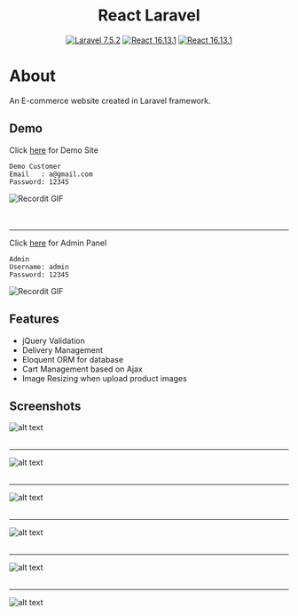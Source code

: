 <h1 align="center">React Laravel</h1>

<p align="center">
    <a href="https://laravel.com/"><img src="https://img.shields.io/badge/Laravel-7.5.2-green" alt="Laravel 7.5.2"></a>
    <a href="https://reactjs.org/"><img src="https://img.shields.io/badge/React-16.13.1-blue" alt="React 16.13.1"></a>
    <a href="https://reacttraining.com/react-router//"><img src="https://img.shields.io/badge/React Router-5.1.2-orange" alt="React 16.13.1"></a>
</p>

# About #

An E-commerce website created in Laravel framework.

## Demo ##
Click [here](http://www.electrodemo.cf/) for Demo Site <br />
```
Demo Customer
Email   : a@gmail.com
Password: 12345
```
![Recordit GIF](https://raw.githubusercontent.com/arifszn/laravel-project-eshop/master/resources/assets/screenshots/1.gif)
<br /> 
<br />
<br />
***
Click [here](http://www.electrodemo.cf/admin) for Admin Panel <br />
```
Admin
Username: admin
Password: 12345
```
![Recordit GIF](https://raw.githubusercontent.com/arifszn/laravel-project-eshop/master/resources/assets/screenshots/2.gif)
<br />


## Features ##
- jQuery Validation
- Delivery Management
- Eloquent ORM for database
- Cart Management based on Ajax
- Image Resizing when upload product images

## Screenshots ##
![alt text](https://raw.githubusercontent.com/arifszn/laravel-project-eshop/master/resources/assets/screenshots/3.png)
<br />
<br />

***

![alt text](https://raw.githubusercontent.com/arifszn/laravel-project-eshop/master/resources/assets/screenshots/4.png)
<br />
<br />

***

![alt text](https://raw.githubusercontent.com/arifszn/laravel-project-eshop/master/resources/assets/screenshots/5.png)
<br />
<br />

***

![alt text](https://raw.githubusercontent.com/arifszn/laravel-project-eshop/master/resources/assets/screenshots/6.png)
<br />
<br />

***

![alt text](https://raw.githubusercontent.com/arifszn/laravel-project-eshop/master/resources/assets/screenshots/7.png)
<br />
<br />

***

![alt text](https://raw.githubusercontent.com/arifszn/laravel-project-eshop/master/resources/assets/screenshots/8.png)
